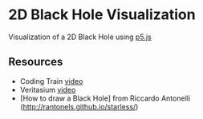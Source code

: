﻿# 2D Black Hole Visualization

Visualization of a 2D Black Hole using [p5.js](https://p5js.org/)

## Resources
* Coding Train [video](https://www.youtube.com/watch?v=Iaz9TqYWUmA)
* Veritasium [video](https://www.youtube.com/watch?v=zUyH3XhpLTo)
* [How to draw a Black Hole] from Riccardo Antonelli (http://rantonels.github.io/starless/)
